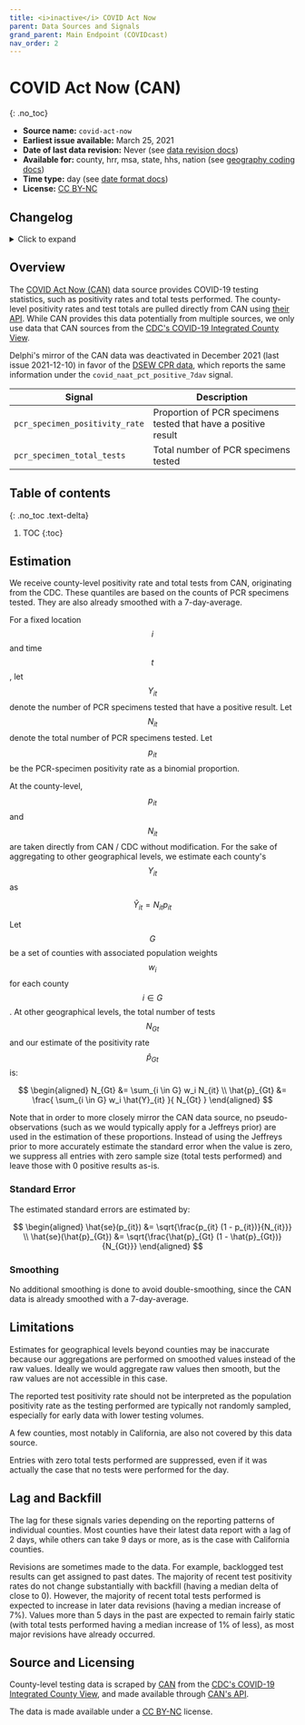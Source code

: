 ```yaml
---
title: <i>inactive</i> COVID Act Now
parent: Data Sources and Signals
grand_parent: Main Endpoint (COVIDcast)
nav_order: 2
---
```


# COVID Act Now (CAN)
{: .no_toc}

* **Source name:** `covid-act-now`
* **Earliest issue available:** March 25, 2021
* **Date of last data revision:** Never (see [data revision docs](#changelog))
* **Available for:** county, hrr, msa, state, hhs, nation (see [geography coding docs](../covidcast_geography.md))
* **Time type:** day (see [date format docs](../covidcast_times.md))
* **License:** [CC BY-NC](../covidcast_licensing.md#creative-commons-attribution-noncommercial)

## Changelog

<details>
<summary>Click to expand</summary>

See [COVIDcast Signal Changes](../covidcast_changelog.md) for general information about how we track changes to signals.

No changes so far.

</details>

## Overview

The [COVID Act Now (CAN)](https://covidactnow.org/) data source provides COVID-19 testing statistics, such as positivity rates and total tests performed.
The county-level positivity rates and test totals are pulled directly from CAN using [their API](https://covidactnow.org/data-api).
While CAN provides this data potentially from multiple sources, we only use data that CAN sources from the
[CDC's COVID-19 Integrated County View](https://covid.cdc.gov/covid-data-tracker/#county-view).

Delphi's mirror of the CAN data was deactivated in December 2021 (last issue 2021-12-10) in favor of the [DSEW CPR data](./dsew-cpr.md), which reports the same information under the `covid_naat_pct_positive_7dav` signal.


| Signal                         | Description                                                    |
|--------------------------------|----------------------------------------------------------------|
| `pcr_specimen_positivity_rate` | Proportion of PCR specimens tested that have a positive result |
| `pcr_specimen_total_tests`     | Total number of PCR specimens tested                           |

## Table of contents
{: .no_toc .text-delta}

1. TOC
{:toc}

## Estimation

We receive county-level positivity rate and total tests from CAN, originating from the CDC.
These quantiles are based on the counts of PCR specimens tested.
They are also already smoothed with a 7-day-average.

For a fixed location $$i$$ and time $$t$$, let $$Y_{it}$$ denote the number of PCR specimens 
tested that have a positive result. Let $$N_{it}$$ denote the total number of PCR specimens tested.
Let $$p_{it}$$ be the PCR-specimen positivity rate as a binomial proportion.

At the county-level, $$p_{it}$$ and $$N_{it}$$ are taken directly from CAN / CDC without modification.
For the sake of aggregating to other geographical levels, we estimate each county's $$Y_{it}$$ as

$$
\hat{Y}_{it} =  N_{it} p_{it}
$$

Let $$G$$ be a set of counties with associated population weights $$w_i$$ for each county $$i \in G$$.
At other geographical levels, the total number of tests $$N_{Gt}$$ 
and our estimate of the positivity rate $$\hat{p}_{Gt}$$ is:

$$
\begin{aligned}
    N_{Gt} &= \sum_{i \in G} w_i N_{it} \\
    \hat{p}_{Gt} &= \frac{ \sum_{i \in G} w_i \hat{Y}_{it} }{ N_{Gt} }
\end{aligned}
$$

Note that in order to more closely mirror the CAN data source, no pseudo-observations
(such as we would typically apply for a Jeffreys prior)
are used in the estimation of these proportions. Instead of using the Jeffreys prior to
more accurately estimate the standard error when the value is zero, we suppress all
entries with zero sample size (total tests performed) and leave those with 0 positive results as-is.

### Standard Error

The estimated standard errors are estimated by:

$$
\begin{aligned}
    \hat{se}(p_{it}) &= \sqrt{\frac{p_{it} (1 - p_{it})}{N_{it}}} \\
    \hat{se}(\hat{p}_{Gt}) &= \sqrt{\frac{\hat{p}_{Gt} (1 - \hat{p}_{Gt})}{N_{Gt}}}
\end{aligned}
$$

### Smoothing

No additional smoothing is done to avoid double-smoothing, since the CAN data
is already smoothed with a 7-day-average.

## Limitations

Estimates for geographical levels beyond counties may be inaccurate because our aggregations
are performed on smoothed values instead of the raw values.
Ideally we would aggregate raw values
then smooth, but the raw values are not accessible in this case.

The reported test positivity rate should not be interpreted as the population positivity rate as
the testing performed are typically not randomly sampled, especially for early data 
with lower testing volumes.

A few counties, most notably in California, are also not covered by this data source.

Entries with zero total tests performed are suppressed, even if it was actually the case that
no tests were performed for the day.

## Lag and Backfill

The lag for these signals varies depending on the reporting patterns of individual counties.
Most counties have their latest data report with a lag of 2 days, while others can take 9 days 
or more, as is the case with California counties.

Revisions are sometimes made to the data. For example, backlogged test results can get assigned to past dates.
The majority of recent test positivity rates do not change substantially with backfill (having a median delta of close to 0).
However, the majority of recent total tests performed is expected to increase in later data revisions (having a median increase of 7%).
Values more than 5 days in the past are expected to remain fairly static (with total tests performed 
having a median increase of 1% of less), as most major revisions have already occurred.

## Source and Licensing

County-level testing data is scraped by [CAN](https://covidactnow.org/) from the
[CDC's COVID-19 Integrated County View](https://covid.cdc.gov/covid-data-tracker/#county-view),
and made available through [CAN's API](https://covidactnow.org/tools).

The data is made available under a [CC BY-NC](../covidcast_licensing.md#creative-commons-attribution-noncommercial) license.
